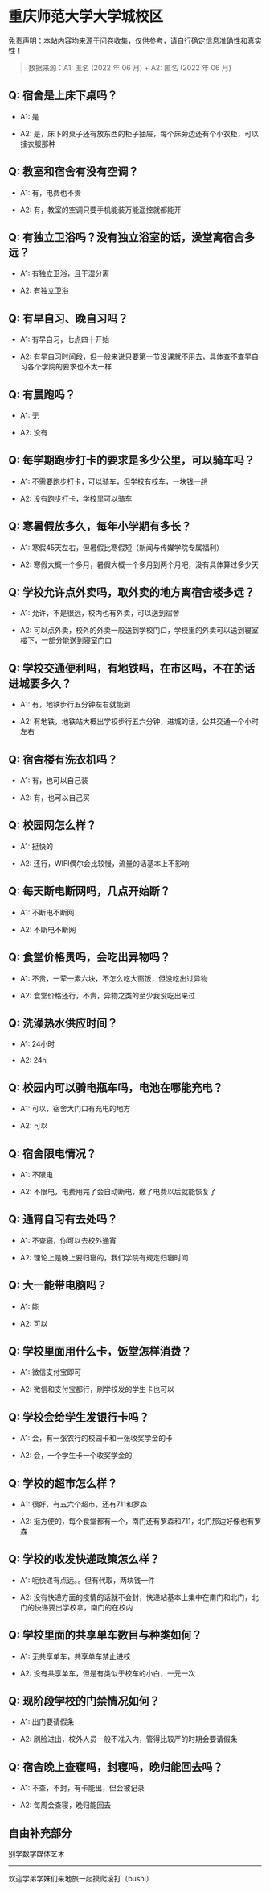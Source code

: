 # 重庆师范大学大学城校区

[免责声明](https://colleges.chat/#_3)：本站内容均来源于问卷收集，仅供参考，请自行确定信息准确性和真实性！

> 数据来源：A1: 匿名 (2022 年 06 月) + A2: 匿名 (2022 年 06 月)

## Q: 宿舍是上床下桌吗？

- A1: 是

- A2: 是，床下的桌子还有放东西的柜子抽屉，每个床旁边还有个小衣柜，可以挂衣服那种

## Q: 教室和宿舍有没有空调？

- A1: 有，电费也不贵

- A2: 有，教室的空调只要手机能装万能遥控就都能开

## Q: 有独立卫浴吗？没有独立浴室的话，澡堂离宿舍多远？

- A1: 有独立卫浴，且干湿分离

- A2: 有独立卫浴

## Q: 有早自习、晚自习吗？

- A1: 有早自习，七点四十开始

- A2: 有早自习时间段，但一般来说只要第一节没课就不用去，具体查不查早自习各个学院的要求也不太一样

## Q: 有晨跑吗？

- A1: 无

- A2: 没有

## Q: 每学期跑步打卡的要求是多少公里，可以骑车吗？

- A1: 不需要跑步打卡，可以骑车，但学校有校车，一块钱一趟

- A2: 没有跑步打卡，学校里可以骑车

## Q: 寒暑假放多久，每年小学期有多长？

- A1: 寒假45天左右，但暑假比寒假短（新闻与传媒学院专属福利）

- A2: 寒假大概一个多月，暑假大概一个多月到两个月吧，没有具体算过多少天

## Q: 学校允许点外卖吗，取外卖的地方离宿舍楼多远？

- A1: 允许，不是很远，校内也有外卖，可以送到宿舍

- A2: 可以点外卖，校外的外卖一般送到学校门口，学校里的外卖可以送到寝室楼下，一部分能送到寝室门口

## Q: 学校交通便利吗，有地铁吗，在市区吗，不在的话进城要多久？

- A1: 有，地铁步行五分钟左右就能到

- A2: 有地铁，地铁站大概出学校步行五六分钟，进城的话，公共交通一个小时左右

## Q: 宿舍楼有洗衣机吗？

- A1: 有，也可以自己装

- A2: 有，也可以自己买

## Q: 校园网怎么样？

- A1: 挺快的

- A2: 还行，WIFI偶尔会比较慢，流量的话基本上不影响

## Q: 每天断电断网吗，几点开始断？

- A1: 不断电不断网

- A2: 不断电不断网

## Q: 食堂价格贵吗，会吃出异物吗？

- A1: 不贵，一荤一素六块，不怎么吃大窗饭，但没吃出过异物

- A2: 食堂价格还行，不贵，异物之类的至少我没吃出来过

## Q: 洗澡热水供应时间？

- A1: 24小时

- A2: 24h

## Q: 校园内可以骑电瓶车吗，电池在哪能充电？

- A1: 可以，宿舍大门口有充电的地方

- A2: 可以

## Q: 宿舍限电情况？

- A1: 不限电

- A2: 不限电，电费用完了会自动断电，缴了电费以后就能恢复了

## Q: 通宵自习有去处吗？

- A1: 不查寝，你可以去校外通宵

- A2: 理论上是晚上要归寝的，我们学院有规定归寝时间

## Q: 大一能带电脑吗？

- A1: 能

- A2: 可以

## Q: 学校里面用什么卡，饭堂怎样消费？

- A1: 微信支付宝即可

- A2: 微信和支付宝都行，刷学校发的学生卡也可以

## Q: 学校会给学生发银行卡吗？

- A1: 会，有一张农行的校园卡和一张收奖学金的卡

- A2: 会，一个学生卡一个收奖学金的

## Q: 学校的超市怎么样？

- A1: 很好，有五六个超市，还有711和罗森

- A2: 挺方便的，每个食堂都有一个，南门还有罗森和711，北门那边好像也有罗森

## Q: 学校的收发快递政策怎么样？

- A1: 呃快递有点远。。但有代取，两块钱一件

- A2: 没有快递方面的疫情的话就不会封，快递站基本上集中在南门和北门，北门的快递要出学校拿，南门的在校内

## Q: 学校里面的共享单车数目与种类如何？

- A1: 无共享单车，共享单车禁止进校

- A2: 没有共享单车，但是有类似于校车的小白，一元一次

## Q: 现阶段学校的门禁情况如何？

- A1: 出门要请假条

- A2: 刷脸进出，校外人员一般不准入内，管得比较严的时期会要请假条

## Q: 宿舍晚上查寝吗，封寝吗，晚归能回去吗？

- A1: 不查，不封，有卡能出，但会被记录

- A2: 每周会查寝，晚归能回去

## 自由补充部分

别学数字媒体艺术

***

欢迎学弟学妹们来地旅一起摸爬滚打（bushi）